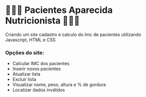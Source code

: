 # 🥑🥑🥑 Pacientes Aparecida Nutricionista 🥕🥕🥕
Criando um site cadastro e calculo do Imc de pacientes utilizando Javascript, HTML e CSS

### Opções do site:
 - Calcular IMC dos pacientes
 - Inserir novos pacientes
 - Atualizar lista
 - Excluir lista
 - Visualizar nome, peso, altura e % de gordura
 - Localizar dados inválidos




